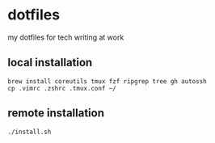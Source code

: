 # dotfiles

my dotfiles for tech writing at work

## local installation

```
brew install coreutils tmux fzf ripgrep tree gh autossh
cp .vimrc .zshrc .tmux.conf ~/
```

## remote installation

```
./install.sh
```
